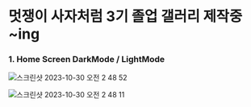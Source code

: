 # 멋쟁이 사자처럼 3기 졸업 갤러리 제작중 ~ing

### 1. Home Screen DarkMode / LightMode
![스크린샷 2023-10-30 오전 2 48 52](https://github.com/kangciu/SwiftUI_Study/assets/112779139/68382891-f3bd-4d9d-95bc-c8b8a4ab56d4)

![스크린샷 2023-10-30 오전 2 48 11](https://github.com/kangciu/SwiftUI_Study/assets/112779139/85783594-55ba-4b55-8f59-7f71992b7017)
